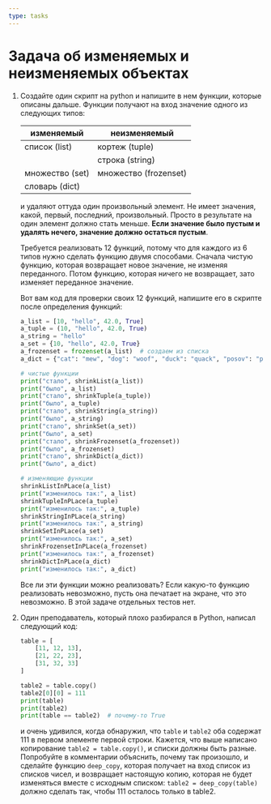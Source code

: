 ```yaml
---
type: tasks
---
```


# Задача об изменяемых и неизменяемых объектах

1. Создайте один скрипт на python и напишите в нем функции, которые описаны дальше. Функции получают на вход значение одного из следующих типов:

   |изменяемый    | неизменяемый |
   |--------------|--------------|
   |список (list) | кортеж (tuple)|
   | | строка (string)|
   |множество (set) | множество (frozenset)|
   | словарь (dict) | |

   и удаляют оттуда один произвольный элемент. Не имеет значения,
   какой, первый, последний, произвольный. Просто в результате на один элемент
   должно стать меньше. **Если значение было пустым и удалять нечего,
   значение должно остаться пустым**.

   Требуется реализовать 12 функций, потому что для каждого из 6 типов нужно сделать функцию двумя способами. Сначала чистую функцию,
   которая возвращает новое значение, не изменяя переданного. Потом
   функцию, которая ничего не возвращает, зато изменяет переданное
   значение.

   Вот вам код для проверки своих 12 функций, напишите его в скрипте после определения функций:

    ```python
   a_list = [10, "hello", 42.0, True]
   a_tuple = (10, "hello", 42.0, True)
   a_string = "hello"
   a_set = {10, "hello", 42.0, True}
   a_frozenset = frozenset(a_list)  # создаем из списка
   a_dict = {"cat": "mew", "dog": "woof", "duck": "quack", "posov": "python"}
   
   # чистые функции    
   print("стало", shrinkList(a_list))
   print("было", a_list)
   print("стало", shrinkTuple(a_tuple))
   print("было", a_tuple)
   print("стало", shrinkString(a_string))
   print("было", a_string)
   print("стало", shrinkSet(a_set))
   print("было", a_set)
   print("стало", shrinkFrozenset(a_frozenset))
   print("было", a_frozenset)
   print("стало", shrinkDict(a_dict))
   print("было", a_dict)
   
   # изменяющие функции
   shrinkListInPLace(a_list)
   print("изменилось так:", a_list)
   shrinkTupleInPLace(a_tuple)
   print("изменилось так:", a_tuple)
   shrinkStringInPLace(a_string)
   print("изменилось так:", a_string)
   shrinkSetInPLace(a_set)
   print("изменилось так:", a_set)
   shrinkFrozensetInPLace(a_frozenset)
   print("изменилось так:", a_frozenset)
   shrinkDictInPLace(a_dict)
   print("изменилось так:", a_dict)
    ```

   Все ли эти функции можно реализовать? Если какую-то функцию
   реализовать невозможно, пусть она печатает на экране, что
   это невозможно. В этой задаче отдельных тестов нет.
2. Один преподаватель, который плохо разбирался в Python, написал следующий код:
    ```python
    table = [
        [11, 12, 13],
        [21, 22, 23],
        [31, 32, 33]
    ]
   
    table2 = table.copy()
    table2[0][0] = 111
    print(table)
    print(table2)
    print(table == table2)  # почему-то True
    ```
   и очень удивился, когда обнаружил, что `table` и `table2` оба содержат 111 в первом элементе первой строки. Кажется, что выше написано копирование `table2 = table.copy()`, и списки должны быть разные. Попробуйте в комментарии объяснить, почему так произошло, и сделайте функцию `deep_copy`, которая получает на вход список из списков чисел, и возвращает настоящую копию, которая не будет изменяться вместе с исходным списком: `table2 = deep_copy(table)` должно сделать так, чтобы 111 осталось только в table2.

